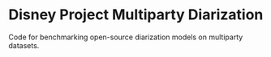 # Disney Project Multiparty Diarization

Code for benchmarking open-source diarization models on multiparty datasets.